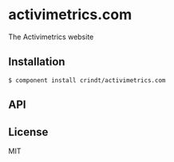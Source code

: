 
# activimetrics.com

  The Activimetrics website

## Installation

    $ component install crindt/activimetrics.com

## API

   

## License

  MIT
